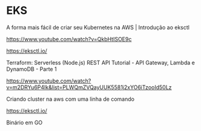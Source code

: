 # EKS

A forma mais fácil de criar seu Kubernetes na AWS | Introdução ao eksctl

https://www.youtube.com/watch?v=QkbHtISOE9c 

https://eksctl.io/

Terraform: Serverless (Node.js) REST API Tutorial - API Gateway, Lambda e DynamoDB - Parte 1

https://www.youtube.com/watch?v=m2DRYu6P4Ik&list=PLWQmZVQayUUK5581j2xYO6iTzooId50Lz



Criando cluster na aws com uma linha de comando

https://eksctl.io/

Binário em GO